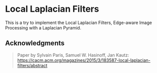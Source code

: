 # Local Laplacian Filters
This is a try to implement the Local Laplacian Filters, Edge-aware Image Processing with a Laplacian Pyramid.

## Acknowledgments
> Paper by Sylvain Paris, Samuel W. Hasinoff, Jan Kautz: https://cacm.acm.org/magazines/2015/3/183587-local-laplacian-filters/abstract
